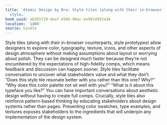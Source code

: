 ```yaml
---
title: 'Atomic Design by Bra: Style tiles (along with their in-browser counterparts,
  style…'
book_uuid: a8365f29-dea7-458b-96ac-ee9914955a34
location: '1408'
source: kindle
---
```


Style tiles (along with their in-browser counterparts, style prototypes) allow designers to explore color, typography, texture, icons, and other aspects of design atmosphere without making assumptions about layout or worrying about polish. They can be designed much faster because they’re not encumbered by the expectations of high-fidelity comps, which means feedback and discussion can happen sooner. Style tiles facilitate conversation to uncover what stakeholders value and what they don’t. “Does this style tile resonate better with you rather than this one? Why?” “Why does this color palette not sit well with you?” “What is it about this typeface you like?” You can have important conversations about aesthetic design without having to create full comps. Crucially, style tiles also reinforce pattern-based thinking by educating stakeholders about design systems rather than pages. Presenting color swatches, type examples, and textures exposes stakeholders to the ingredients that will underpin any implementation of the design system.
